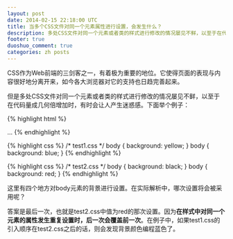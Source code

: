 ```yaml
---
layout: post
date: 2014-02-15 22:18:00 UTC
title: 当多个CSS文件对同一个元素属性进行设置，会发生什么？
description: 多处CSS文件对同一个元素或者类的样式进行修改的情况屡见不鲜，以至于在代码量成几何倍增加时，有时会让人产生迷惑感。本文将解释当多个CSS文件对同一个元素属性进行设置，会发生什么？
footer: true
duoshuo_comment: true
categories: zh posts
---
```


CSS作为Web前端的三剑客之一，有着极为重要的地位。它使得页面的表现与内容很好地分离开来，如今各大浏览器对它的支持也日趋完善起来。

但是多处CSS文件对同一个元素或者类的样式进行修改的情况屡见不鲜，以至于在代码量成几何倍增加时，有时会让人产生迷惑感。下面举个例子：

{% highlight html %}
<!-- test.html -->
<head>
    ...
    <link href="res/css/test1.css" type="text/css" rel="stylesheet">
    <link href="res/css/test2.css" type="text/css" rel="stylesheet">
</head>
{% endhighlight %}

{% highlight css %}
/* test1.css */
body { background: yellow; }
body { background: blue; }
{% endhighlight %}

{% highlight css %}
/* test2.css */
body { background: black; }
body { background: red; }
{% endhighlight %}

这里有四个地方对body元素的背景进行设置。在实际解析中，哪次设置将会被采用呢？

答案是最后一次，也就是test2.css中值为red的那次设置。因为**在样式中对同一个元素的属性发生重复设置时，后一次会覆盖前一次**。在例子中，如果test1.css的引入顺序在test2.css之后的话，则会发现背景颜色编程蓝色了。
